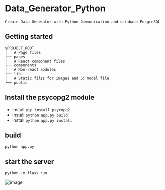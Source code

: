 ﻿# Data_Generator_Python
`Create Data Generator with Python Communication and database PosgreSQL`
## Getting started
<div class="snippet-clipboard-content position-relative overflow-auto" data-snippet-clipboard-copy-content="$PROJECT_ROOT
│   # python
├── python:3.9-slim-buster
│   # paho
├── client Paho MQTT
│   # Non-react modules
├── lib
│   # Static files for images and 3d model file
└── public"><pre><code>$PROJECT_ROOT
│   # Page files
├── pages
│   # React component files
├── components
│   # Non-react modules
├── lib
│   # Static files for images and 3d model file
└── public
</code></pre></div>


## Install the psycopg2 module
- install `pip install psycopg2`
- install `python app.py build`
- install  `python app.py install`

## build
`python app.py`

## start the server
`python -m flask run`


![image](https://user-images.githubusercontent.com/64342247/157165720-5408f3a3-1c3a-4c93-aeae-38d6a3238b6b.png)
